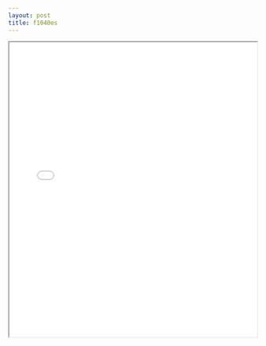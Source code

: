 ```yaml
---
layout: post
title: f1040es
---
```


<div class="pdf-container">
<iframe src="/ea/assets/pdfs/forms/f1040es.pdf" height="600" width="100%" allowFullScreen="true"></iframe>
</div>

